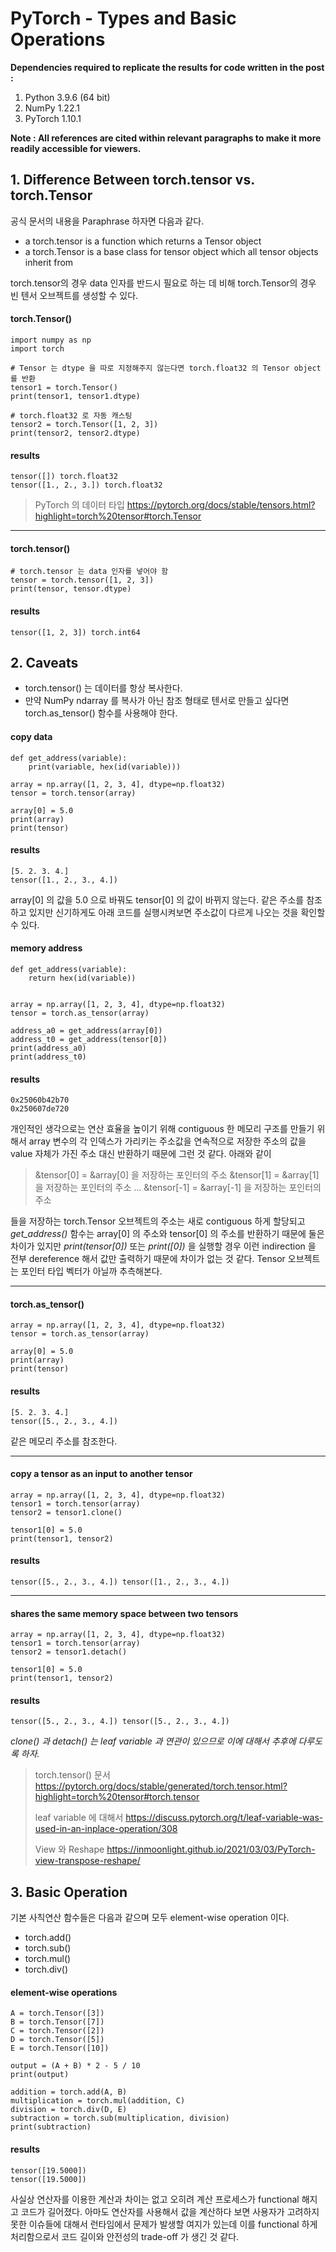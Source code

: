 # PyTorch - Types and Basic Operations

**Dependencies required to replicate the results for code written in the post :**

 1. Python 3.9.6 (64 bit)
 2. NumPy 1.22.1
 3. PyTorch 1.10.1

**Note : All references are cited within relevant paragraphs to make it more readily accessible for viewers.**

## 1. Difference Between torch.tensor vs. torch.Tensor

공식 문서의 내용을 Paraphrase 하자면 다음과 같다.

 - a torch.tensor is a function which returns a Tensor object 
 - a torch.Tensor is a base class for tensor object which all tensor objects inherit from

torch.tensor의 경우 data 인자를 반드시 필요로 하는 데 비해 torch.Tensor의 경우 빈 텐서 오브젝트를 생성할 수 있다.

#### torch.Tensor()

    import numpy as np
    import torch

	# Tensor 는 dtype 을 따로 지정해주지 않는다면 torch.float32 의 Tensor object를 반환
    tensor1 = torch.Tensor()
    print(tensor1, tensor1.dtype)
    
    # torch.float32 로 자동 캐스팅
    tensor2 = torch.Tensor([1, 2, 3])
    print(tensor2, tensor2.dtype)
    
#### results

    tensor([]) torch.float32
    tensor([1., 2., 3.]) torch.float32
    
> PyTorch 의 데이터 타입
> https://pytorch.org/docs/stable/tensors.html?highlight=torch%20tensor#torch.Tensor

---

#### torch.tensor()

    # torch.tensor 는 data 인자를 넣어야 함
    tensor = torch.tensor([1, 2, 3])
    print(tensor, tensor.dtype)

#### results

    tensor([1, 2, 3]) torch.int64

## 2. Caveats

 - torch.tensor() 는 데이터를 항상 복사한다. 
 - 만약 NumPy ndarray 를 복사가 아닌 참조 형태로 텐서로 만들고 싶다면 torch.as_tensor() 함수를 사용해야 한다.

#### copy data

    def get_address(variable):
	    print(variable, hex(id(variable)))

    array = np.array([1, 2, 3, 4], dtype=np.float32)  
    tensor = torch.tensor(array)  
      
    array[0] = 5.0  
    print(array)  
    print(tensor)

#### results

    [5. 2. 3. 4.]
    tensor([1., 2., 3., 4.])

array[0] 의 값을 5.0 으로 바꿔도 tensor[0] 의 값이 바뀌지 않는다. 같은 주소를 참조하고 있지만 신기하게도 아래 코드를 실행시켜보면 주소값이 다르게 나오는 것을 확인할 수 있다.

#### memory address

    def get_address(variable):  
        return hex(id(variable))  
      
      
    array = np.array([1, 2, 3, 4], dtype=np.float32)  
    tensor = torch.as_tensor(array)  
      
    address_a0 = get_address(array[0])  
    address_t0 = get_address(tensor[0])  
    print(address_a0) 
    print(address_t0)

#### results

    0x25060b42b70
    0x250607de720

개인적인 생각으로는 연산 효율을 높이기 위해 contiguous 한 메모리 구조를 만들기 위해서 array 변수의 각 인덱스가 가리키는 주소값을 연속적으로 저장한 주소의 값을 value 자체가 가진 주소 대신 반환하기 때문에 그런 것 같다. 아래와 같이

> &tensor[0] = &array[0] 을 저장하는 포인터의 주소
> &tensor[1] = &array[1] 을 저장하는 포인터의 주소
> ... 
> &tensor[-1] = &array[-1] 을 저장하는 포인터의 주소
 
들을 저장하는 torch.Tensor 오브젝트의 주소는 새로 contiguous 하게 할당되고 *get_address()* 함수는 array[0] 의 주소와 tensor[0] 의 주소를 반환하기 때문에 둘은 차이가 있지만 *print(tensor[0])* 또는 *print([0])* 을 실행할 경우 이런 indirection 을 전부 dereference 해서 값만 출력하기 때문에 차이가 없는 것 같다. Tensor 오브젝트는 포인터 타입 벡터가 아닐까 추측해본다.

---

#### torch.as_tensor()

    array = np.array([1, 2, 3, 4], dtype=np.float32)  
    tensor = torch.as_tensor(array)  
      
    array[0] = 5.0  
    print(array)  
    print(tensor)

#### results

    [5. 2. 3. 4.]
    tensor([5., 2., 3., 4.])

같은 메모리 주소를 참조한다.

---

#### copy a tensor as an input to another tensor

    array = np.array([1, 2, 3, 4], dtype=np.float32)  
    tensor1 = torch.tensor(array)  
    tensor2 = tensor1.clone()  
      
    tensor1[0] = 5.0  
    print(tensor1, tensor2)

#### results

    tensor([5., 2., 3., 4.]) tensor([1., 2., 3., 4.])

---

#### shares the same memory space between two tensors

    array = np.array([1, 2, 3, 4], dtype=np.float32)  
    tensor1 = torch.tensor(array)  
    tensor2 = tensor1.detach()  
      
    tensor1[0] = 5.0  
    print(tensor1, tensor2)

#### results

    tensor([5., 2., 3., 4.]) tensor([5., 2., 3., 4.])

*clone() 과 detach() 는 leaf variable 과 연관이 있으므로 이에 대해서 추후에 다루도록 하자.*

> torch.tensor() 문서
> https://pytorch.org/docs/stable/generated/torch.tensor.html?highlight=torch%20tensor#torch.tensor
> 
> leaf variable 에 대해서
> https://discuss.pytorch.org/t/leaf-variable-was-used-in-an-inplace-operation/308
> 
> View 와 Reshape
> https://inmoonlight.github.io/2021/03/03/PyTorch-view-transpose-reshape/


## 3. Basic Operation

기본 사칙연산 함수들은 다음과 같으며 모두 element-wise operation 이다.

 - torch.add()
 - torch.sub()
 - torch.mul()
 - torch.div()

#### element-wise operations

    A = torch.Tensor([3])  
    B = torch.Tensor([7])  
    C = torch.Tensor([2])  
    D = torch.Tensor([5])  
    E = torch.Tensor([10])  
      
    output = (A + B) * 2 - 5 / 10  
    print(output)  
      
    addition = torch.add(A, B)  
    multiplication = torch.mul(addition, C)  
    division = torch.div(D, E)  
    subtraction = torch.sub(multiplication, division)  
    print(subtraction)

#### results

    tensor([19.5000])
    tensor([19.5000])

사실상 연산자를 이용한 계산과 차이는 없고 오히려 계산 프로세스가 functional 해지고 코드가 길어졌다. 아마도 연산자를 사용해서 값을 계산하다 보면 사용자가 고려하지 못한 이슈들에 대해서 런타임에서 문제가 발생할 여지가 있는데 이를 functional 하게 처리함으로서 코드 길이와 안전성의 trade-off 가 생긴 것 같다.

